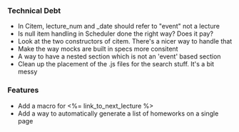 ### Technical Debt

* In Citem, lecture_num and _date should refer to "event" not a lecture
* Is null item handling in Scheduler done the right way? Does it pay?
* Look at the two constructors of citem. There's a nicer way to handle that
* Make the way mocks are built in specs more consitent
* A way to have a nested section which is not an 'event' based section
* Clean up the placement of the .js files for the search stuff. It's a bit messy

### Features

* Add a macro for <%= link_to_next_lecture %>
* Add a way to automatically generate a list of homeworks on a single page
